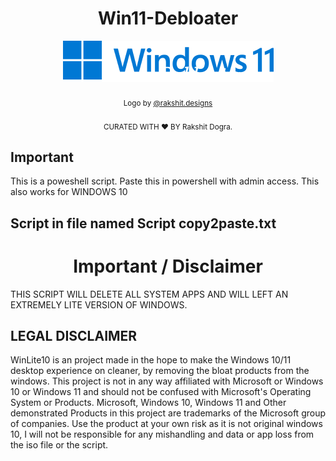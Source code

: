 <h1 align="center">Win11-Debloater</h1>
<p align="center">
  <a href="https://github.com/rakshitdogra/Win11-Debloater"><img src="icon.png" alt="Logo"></img></a>
  </br>
  </br>
  <sub>Logo by <a href="https://www.instagram.com/rakshit.designs/">@rakshit.designs</a></sub>
  </br>
   </br>
  <sub>CURATED WITH ❤️ BY Rakshit Dogra.</sub>
</p>

<h2>Important</h2>
This is a poweshell script. Paste this in powershell with admin access. This also works for WINDOWS 10
<h2>Script in file named Script copy2paste.txt</h2>
<h1 align="center">Important / Disclaimer</h1>
THIS SCRIPT WILL DELETE ALL SYSTEM APPS AND WILL LEFT AN EXTREMELY LITE VERSION OF WINDOWS.

<h2> LEGAL DISCLAIMER</h2> 
WinLite10 is an project made in the hope to make the Windows 10/11 desktop experience on cleaner, by removing the bloat products from the windows. This project is not in any way affiliated with Microsoft or Windows 10 or Windows 11 and should not be confused with Microsoft's Operating System or Products. Microsoft, Windows 10, Windows 11 and Other demonstrated Products in this project are trademarks of the Microsoft group of companies. Use the product at your own risk as it is not original windows 10, I will not be responsible for any mishandling and data or app loss from the iso file or the script.
